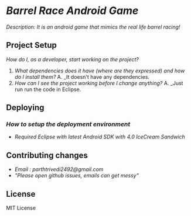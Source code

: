 # _Barrel Race Android Game_

_Description: It is an android game that mimics the real life barrel racing!_

## Project Setup

_How do I, as a developer, start working on the project?_ 

1. _What dependencies does it have (where are they expressed) and how do I install them?_
A. _It doesn't have any dependencies.
2. _How can I see the project working before I change anything?_
A. _Just run run the code in Eclipse.

## Deploying

### _How to setup the deployment environment_

- _Required Eclipse with latest Android SDK with 4.0 IceCream Sandwich_

## Contributing changes

- _Email : parthtrivedi2492@gmail.com_
- _"Please open github issues, emails can get messy"_

## License
MIT License